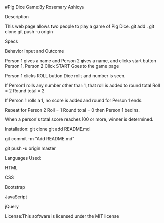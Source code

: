 #Pig Dice Game:By Rosemary Ashioya

Description

This web page allows two people to play a game of Pig Dice.
git add .
git clone
git push -u origin

Specs

Behavior	Input and	Outcome

Person 1 gives a name and Person 2 gives a name, and clicks start button	Person 1, Person 2 Click START	Goes to the game page

Person 1 clicks ROLL button Dice rolls and number is seen.

If Person1 rolls any number other than 1, that roll is added to round total	Roll = 2	Round total = 2

If Person 1 rolls a 1, no score is added and round for Person 1 ends.

Repeat for Person 2	Roll = 1	Round total = 0 then Person 1 begins.

When a person's total score reaches 100 or more, winner is determined.

Installation: git clone git add README.md

git commit -m "Add README.md"

git push -u origin master

Languages Used:

HTML

CSS

Bootstrap

JavaScript

jQuery

License:This software is licensed under the MIT license
